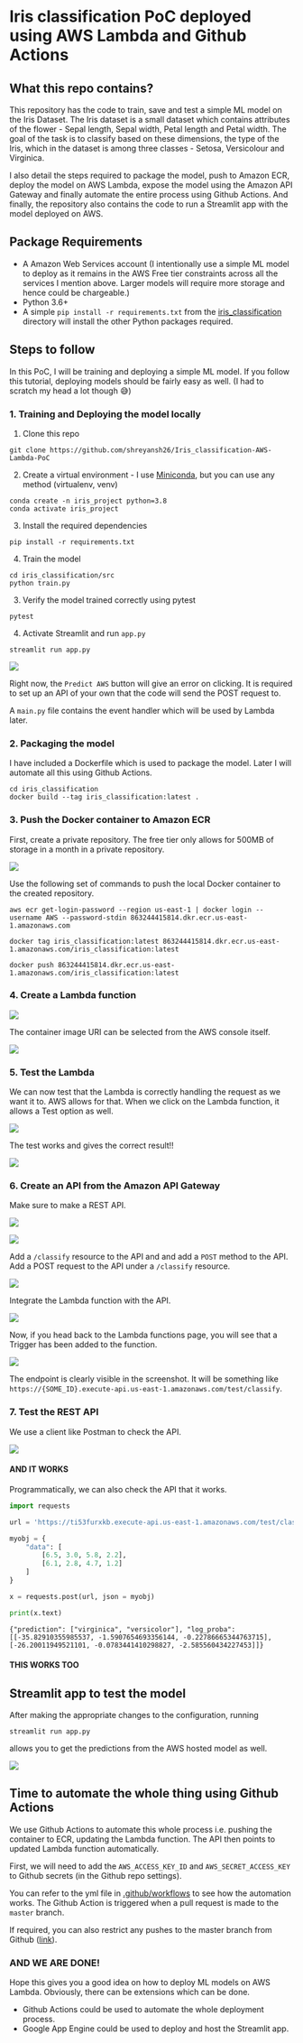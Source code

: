# Iris classification PoC deployed using AWS Lambda and Github Actions

## What this repo contains?

This repository has the code to train, save and test a simple ML model on the Iris Dataset. 
The Iris dataset is a small dataset which contains attributes of the flower - Sepal length, Sepal width, Petal length and Petal width.
The goal of the task is to classify based on these dimensions, the type of the Iris, which in the dataset is among three classes - Setosa, Versicolour and Virginica.

I also detail the steps required to package the model, push to Amazon ECR, deploy the model on AWS Lambda, expose the model using the Amazon API Gateway and finally automate the entire process using Github Actions.
And finally, the repository also contains the code to run a Streamlit app with the model deployed on AWS.

## Package Requirements
* A Amazon Web Services account (I intentionally use a simple ML model to deploy as it remains in the AWS Free tier constraints across all the services I mention above. Larger models will require more storage and hence could be chargeable.)
* Python 3.6+
* A simple 
`pip install -r requirements.txt` from the [iris_classification](iris_classification) directory will install the other Python packages required.


## Steps to follow
In this PoC, I will be training and deploying a simple ML model. If you follow this tutorial, deploying models should be fairly easy as well. (I had to scratch my head a lot though :sweat_smile:)


### 1. Training and Deploying the model locally

1. Clone this repo
```
git clone https://github.com/shreyansh26/Iris_classification-AWS-Lambda-PoC
```

2. Create a virtual environment - I use [Miniconda](https://docs.conda.io/en/latest/miniconda.html), but you can use any method (virtualenv, venv)
```
conda create -n iris_project python=3.8
conda activate iris_project
```

3. Install the required dependencies
```
pip install -r requirements.txt
```

4. Train the model
```
cd iris_classification/src
python train.py
```

3. Verify the model trained correctly using pytest
```
pytest
```

4. Activate Streamlit and run `app.py`
```
streamlit run app.py
```
![](images/ini-streamlit.PNG)

Right now, the `Predict AWS` button will give an error on clicking. It is required to set up an API of your own that the code will send the POST request to.

A `main.py` file contains the event handler which will be used by Lambda later.

### 2. Packaging the model
I have included a Dockerfile which is used to package the model. Later I will automate all this using Github Actions.

```
cd iris_classification
docker build --tag iris_classification:latest .
```

### 3. Push the Docker container to Amazon ECR
First, create a private repository. The free tier only allows for 500MB of storage in a month in a private repository.

![](images/ecr1.PNG)

Use the following set of commands to push the local Docker container to the created repository.

```
aws ecr get-login-password --region us-east-1 | docker login --username AWS --password-stdin 863244415814.dkr.ecr.us-east-1.amazonaws.com

docker tag iris_classification:latest 863244415814.dkr.ecr.us-east-1.amazonaws.com/iris_classification:latest

docker push 863244415814.dkr.ecr.us-east-1.amazonaws.com/iris_classification:latest
```

### 4. Create a Lambda function

![](images/lambda1.PNG)

The container image URI can be selected from the AWS console itself.

![](images/lambda2.PNG)

### 5. Test the Lambda

We can now test that the Lambda is correctly handling the request as we want it to. AWS allows for that. When we click on the Lambda function, it allows a Test option as well.

![](images/lambda3.PNG)

The test works and gives the correct result!!

![](images/lambda4.PNG)

### 6. Create an API from the Amazon API Gateway

Make sure to make a REST API.

![](images/api1.PNG)

![](images/api2.PNG)

Add a `/classify` resource to the API and and add a `POST` method to the API.
Add a POST request to the API under a `/classify` resource.

![](images/api3.PNG)

Integrate the Lambda function with the API.

![](images/api4.PNG)

Now, if you head back to the Lambda functions page, you will see that a Trigger has been added to the function.

![](images/api5.PNG)

The endpoint is clearly visible in the screenshot.
It will be something like `https://{SOME_ID}.execute-api.us-east-1.amazonaws.com/test/classify`.


### 7. Test the REST API

We use a client like Postman to check the API.

![](images/postman.PNG)

#### AND IT WORKS

Programmatically, we can also check the API that it works.

```python
import requests

url = 'https://ti53furxkb.execute-api.us-east-1.amazonaws.com/test/classify'

myobj = {
    "data": [
        [6.5, 3.0, 5.8, 2.2],
        [6.1, 2.8, 4.7, 1.2]
    ]
}

x = requests.post(url, json = myobj)

print(x.text)
```

```
{"prediction": ["virginica", "versicolor"], "log_proba": [[-35.82910355985537, -1.5907654693356144, -0.22786665344763715], [-26.20011949521101, -0.0783441410298827, -2.585560434227453]]}
```

#### THIS WORKS TOO

## Streamlit app to test the model

After making the appropriate changes to the configuration, running

```
streamlit run app.py
```

allows you to get the predictions from the AWS hosted model as well.

![](images/fin-streamlit.PNG)


## Time to automate the whole thing using Github Actions

We use Github Actions to automate this whole process i.e. pushing the container to ECR, updating the Lambda function. The API then points to updated Lambda function automatically.

First, we will need to add the `AWS_ACCESS_KEY_ID` and `AWS_SECRET_ACCESS_KEY` to Github secrets (in the Github repo settings).

You can refer to the yml file in [.github/workflows](.github/workflows) to see how the automation works. The Github Action is triggered when a pull request is made to the `master` branch.

If required, you can also restrict any pushes to the master branch from Github ([link](https://stackoverflow.com/questions/46146491/prevent-pushing-to-master-on-github)).


### AND WE ARE DONE!

Hope this gives you a good idea on how to deploy ML models on AWS Lambda. Obviously, there can be extensions which can be done. 

* Github Actions could be used to automate the whole deployment process. 
* Google App Engine could be used to deploy and host the Streamlit app.